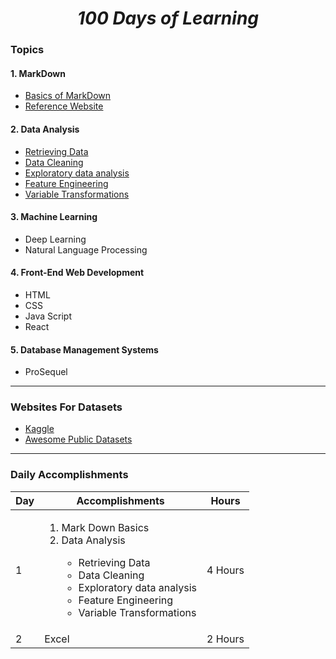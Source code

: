 # <h1 align="center" style="border-bottom: none"> *100 Days of Learning* </h1>

### Topics
#### 1. MarkDown
- [Basics of MarkDown]()
- [Reference Website](https://www.markdownguide.org/basic-syntax/)
#### 2. Data Analysis
- [Retrieving Data](https://github.com/unKNOWN-G/100-Days-of-Learning/tree/main/Data_Analysis/Retrieving_Data)
- [Data Cleaning]()
- [Exploratory data analysis]()
- [Feature Engineering]()
- [Variable Transformations]()

#### 3. Machine Learning
 - Deep Learning
 - Natural Language Processing
#### 4. Front-End Web Development
 - HTML
 - CSS
 - Java Script
 - React
#### 5. Database Management Systems
 - ProSequel


---
### Websites For Datasets
 - [Kaggle](https://www.kaggle.com/datasets)
 - [Awesome Public Datasets](https://github.com/awesomedata/awesome-public-datasets)

---
### Daily Accomplishments 
Day |Accomplishments                                                                                                                                                                                                | Hours
----|----------------------------------------------------------------------------------------------------------------------------------------------------------------------------------------------------------------|------
1   | <ol><li>Mark Down Basics</li><li>Data Analysis</li><ul><li>Retrieving Data</li><li>Data Cleaning</li><li>Exploratory data analysis</li><li>Feature Engineering</li><li>Variable Transformations</li></ul></ol> | 4 Hours
2   | Excel | 2 Hours



